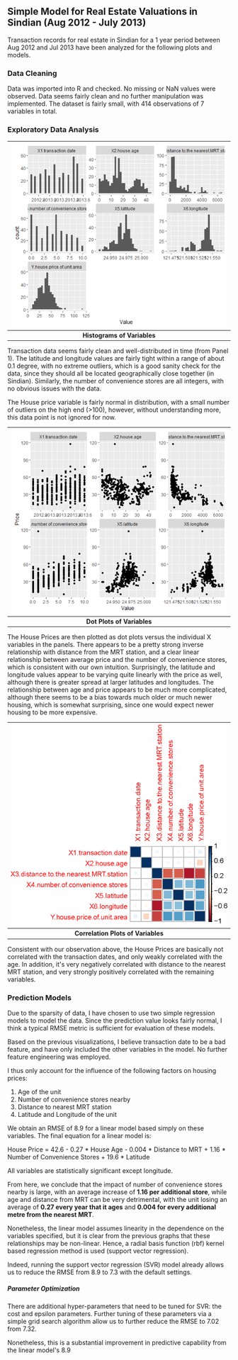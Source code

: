 ## Simple Model for Real Estate Valuations in Sindian (Aug 2012 - July 2013)

Transaction records for real estate in Sindian for a 1  year period between Aug 2012 and Jul 2013 have been analyzed for the following plots and models.

### Data Cleaning

Data was imported into R and checked. No missing or NaN values were observed. Data seems fairly clean and no further manipulation was implemented. The dataset is fairly small, with 414 observations of 7 variables in total.

### Exploratory Data Analysis

| ![Data Histograms](Histo.png "Data Histogram") | 
|:--:| 
| **Histograms of Variables** |

Transaction data seems fairly clean and well-distributed in time (from Panel 1).
The latitude and longitude values are fairly tight within a range of about 0.1 degree, with no extreme outliers, which is a good sanity check for the data, since they should all be located geographically close together (in Sindian).
Similarly, the number of convenience stores are all integers, with no obvious issues with the data.

The House price variable is fairly normal in distribution, with a small number of outliers on the high end (>100), however, without understanding more, this data point is not ignored for now.

| ![Data Points](DotPlot.png "Data Dot Plots") | 
|:--:| 
| **Dot Plots of Variables** |

The House Prices are then plotted as dot plots versus the individual X variables in the panels. 
There appears to be a pretty strong inverse relationship with distance from the MRT station, and a clear linear relationship between average price and the number of convenience stores, which is consistent with our own intuition.
Surprisingly, the latitude and longitude values appear to be varying quite linearly with the price as well, although there is greater spread at larger latitudes and longitudes.
The relationship between age and price appears to be much more complicated, although there seems to be a bias towards much older or much newer housing, which is somewhat surprising, since one would expect newer housing to be more expensive. 

| ![Correlation Matrix](CorPlot.png "Correlation Plot") | 
|:--:| 
| **Correlation Plots of Variables** |

Consistent with our observation above, the House Prices are basically not correlated with the transaction dates, and only weakly correlated with the age. In addition, it's very negatively correlated with distance to the nearest MRT station, and very strongly positively correlated with the remaining variables. 

### Prediction Models

Due to the sparsity of data, I have chosen to use two simple regression models to model the data. Since the prediction value looks fairly normal, I think a typical RMSE metric is sufficient for evaluation of these models.

Based on the previous visualizations, I believe transaction date to be a bad feature, and have only included the other variables in the model. No further feature engineering was employed.

I thus only account for the influence of the following factors on housing prices:
1. Age of the unit
2. Number of convenience stores nearby
3. Distance to nearest MRT station
4. Latitude and Longitude of the unit

We obtain an RMSE of 8.9 for a linear model based simply on these variables. The final equation for a linear model is:

House Price = 42.6 - 0.27 * House Age - 0.004 * Distance to MRT + 1.16 * Number of Convenience Stores + 19.6 * Latitude

All variables are statistically significant except longitude.

From here, we conclude that the impact of number of convenience stores nearby is large, with an average increase of **1.16 per additional store**, while age and distance from MRT can be very detrimental, with the unit losing an average of **0.27 every year that it ages** and **0.004 for every additional metre from the nearest MRT**.

Nonetheless, the linear model assumes linearity in the dependence on the variables specified, but it is clear from the previous graphs that these relationships may be non-linear. Hence, a radial basis function (rbf) kernel based regression method is used (support vector regression). 

Indeed, running the support vector regression (SVR) model already allows us to reduce the RMSE from 8.9 to 7.3 with the default settings.

##### Parameter Optimization

There are additional hyper-parameters that need to be tuned for SVR: the cost and epsilon parameters. Further tuning of these parameters via a simple grid search algorithm allow us to further reduce the RMSE to 7.02 from 7.32.

Nonetheless, this is a substantial improvement in predictive capability from the linear model's 8.9
